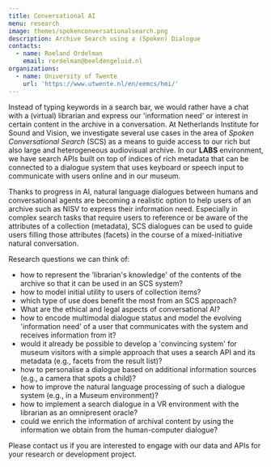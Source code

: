 ```yaml
---
title: Conversational AI
menu: research
image: themes/spokenconversationalsearch.png
description: Archive Search using a (Spoken) Dialogue
contacts:
  - name: Roeland Ordelman
    email: rordelman@beeldengeluid.nl
organizations:
  - name: University of Twente
    url: 'https://www.utwente.nl/en/eemcs/hmi/'
---
```


Instead of typing keywords in a search bar, we would rather have a chat with a (virtual) librarian and express our 'information need' or interest in certain content in the archive in a conversation. At Netherlands Institute for Sound and Vision, we investigate several use cases in the area of *Spoken Conversational Search* (SCS) as a means to guide access to our rich but also large and heterogeneous audiovisual archive. In our **LABS** environment, we have search APIs built on top of indices of rich metadata that can be connected to a dialogue system that uses keyboard or speech input to communicate with users online and in our museum. 

Thanks to progress in AI, natural language dialogues between humans and conversational agents are becoming a realistic option to help users of an archive such as NISV to express their information need. Especially in complex search tasks that require users to reference or be aware of the attributes of a collection (metadata), SCS dialogues can be used to guide users filling those attributes (facets) in the course of a mixed-initiative natural conversation.  

Research questions we can think of:

- how to represent the 'librarian's knowledge' of the contents of the archive so that it can be used in an SCS system?
- how to model initial utility to users of collection items? 
- which type of use does benefit the most from an SCS approach?
- What are the ethical and legal aspects of conversational AI?
- how to encode multimodal dialogue status and model the evolving 'information need' of a user that communicates with the system and receives information from it? 
- would it already be possible to develop a 'convincing system' for museum visitors with a simple approach that uses a search API and its metadata (e.g., facets from the result list)? 
- how to personalise a dialogue based on additional information sources (e.g., a camera that spots a child)?
- how to improve the natural language processing of such a dialogue system (e.g., in a Museum environment)?
- how to implement a search dialogue in a VR environment with the librarian as an omnipresent oracle?
- could we enrich the information of archival content by using the information we obtain from the human-computer dialogue?

Please contact us if you are interested to engage with our data and APIs for your research or development project.


